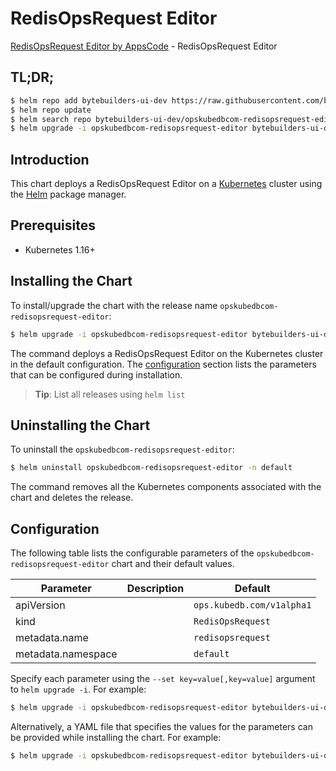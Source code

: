 # RedisOpsRequest Editor

[RedisOpsRequest Editor by AppsCode](https://byte.builders) - RedisOpsRequest Editor

## TL;DR;

```bash
$ helm repo add bytebuilders-ui-dev https://raw.githubusercontent.com/bytebuilders/ui-wizards/
$ helm repo update
$ helm search repo bytebuilders-ui-dev/opskubedbcom-redisopsrequest-editor --version=v0.4.17
$ helm upgrade -i opskubedbcom-redisopsrequest-editor bytebuilders-ui-dev/opskubedbcom-redisopsrequest-editor -n default --create-namespace --version=v0.4.17
```

## Introduction

This chart deploys a RedisOpsRequest Editor on a [Kubernetes](http://kubernetes.io) cluster using the [Helm](https://helm.sh) package manager.

## Prerequisites

- Kubernetes 1.16+

## Installing the Chart

To install/upgrade the chart with the release name `opskubedbcom-redisopsrequest-editor`:

```bash
$ helm upgrade -i opskubedbcom-redisopsrequest-editor bytebuilders-ui-dev/opskubedbcom-redisopsrequest-editor -n default --create-namespace --version=v0.4.17
```

The command deploys a RedisOpsRequest Editor on the Kubernetes cluster in the default configuration. The [configuration](#configuration) section lists the parameters that can be configured during installation.

> **Tip**: List all releases using `helm list`

## Uninstalling the Chart

To uninstall the `opskubedbcom-redisopsrequest-editor`:

```bash
$ helm uninstall opskubedbcom-redisopsrequest-editor -n default
```

The command removes all the Kubernetes components associated with the chart and deletes the release.

## Configuration

The following table lists the configurable parameters of the `opskubedbcom-redisopsrequest-editor` chart and their default values.

|     Parameter      | Description |               Default                |
|--------------------|-------------|--------------------------------------|
| apiVersion         |             | <code>ops.kubedb.com/v1alpha1</code> |
| kind               |             | <code>RedisOpsRequest</code>         |
| metadata.name      |             | <code>redisopsrequest</code>         |
| metadata.namespace |             | <code>default</code>                 |


Specify each parameter using the `--set key=value[,key=value]` argument to `helm upgrade -i`. For example:

```bash
$ helm upgrade -i opskubedbcom-redisopsrequest-editor bytebuilders-ui-dev/opskubedbcom-redisopsrequest-editor -n default --create-namespace --version=v0.4.17 --set apiVersion=ops.kubedb.com/v1alpha1
```

Alternatively, a YAML file that specifies the values for the parameters can be provided while
installing the chart. For example:

```bash
$ helm upgrade -i opskubedbcom-redisopsrequest-editor bytebuilders-ui-dev/opskubedbcom-redisopsrequest-editor -n default --create-namespace --version=v0.4.17 --values values.yaml
```
